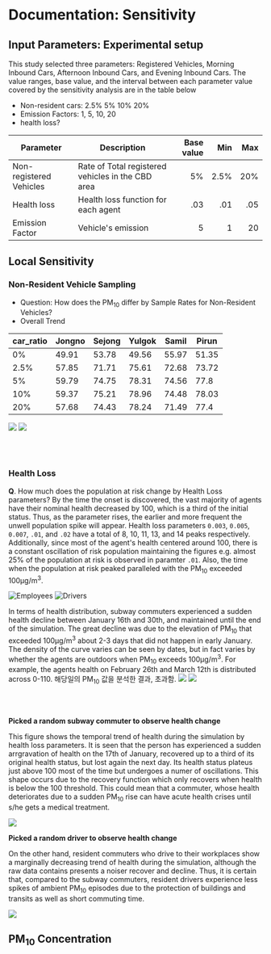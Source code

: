 # Documentation: Sensitivity
## Input Parameters: Experimental setup

This study selected three parameters: Registered Vehicles, Morning Inbound Cars, Afternoon Inbound Cars, and Evening Inbound Cars. The value ranges, base value, and the interval between each parameter value covered by the sensitivity analysis are in the table below

* Non-resident cars: 2.5% 5% 10% 20%
* Emission Factors: 1, 5, 10, 20
* health loss?


| Parameter           | Description                                       | Base value | Min    | Max   |
|---------------------|---------------------------------------------------|-----------:|-------:|------:|
| Non-registered Vehicles | Rate of Total registered vehicles in the CBD area | 5%        | 2.5%    | 20%   |
| Health loss         | Health loss function for each agent               | .03        | .01    | .05   |
|Emission Factor         | Vehicle's emission     | 5        | 1    | 20   |

<!--
## Design: A two step process
This study considers two sensitivity tests, locally and globally. Local sensitivity, also known as one-factor-at-a-time method, adjusts one factor while holding the others. Global sensitivity looks at all the possible combinations.


![](https://i.imgur.com/3Ncy2dt.png)
-->

## Local Sensitivity
### Non-Resident Vehicle Sampling
* Question: How does the PM<sub>10</sub> differ by Sample Rates for Non-Resident Vehicles?
* Overall Trend


| car_ratio | Jongno | Sejong | Yulgok | Samil | Pirun |
|-----------|--------|--------|--------|-------|-------|
| 0%        | 49.91  | 53.78  | 49.56  | 55.97 | 51.35 |
| 2.5%      | 57.85  | 71.71  | 75.61  | 72.68 | 73.72 |
| 5%        | 59.79  | 74.75  | 78.31  | 74.56 | 77.8  |
| 10%       | 59.37  | 75.21  | 78.96  | 74.48 | 78.03 |
| 20%       | 57.68  | 74.43  | 78.24  | 71.49 | 77.4  |

![](https://i.imgur.com/35I7i0V.png)
![](https://i.imgur.com/ALBBXuj.png)



<br><br>


### Health Loss
**Q**. How much does the population at risk change by Health Loss parameters?
By the time the onset is discovered, the vast majority of agents have their nominal health decreased by 100, which is a third of the initial status. Thus, as the parameter rises, the earlier and more frequent the unwell population spike will appear. Health loss parameters `0.003`, `0.005`, `0.007`, `.01`, and `.02` have a total of 8, 10, 11, 13, and 14 peaks respectively. Additionally, since most of the agent's health centered around 100, there is a constant oscillation of risk population maintaining the figures e.g. almost 25% of the population at risk is observed in paramter `.01`. Also, the time when the population at risk peaked paralleled with the PM<sub>10</sub> exceeded 100µg/m<sup>3</sup>.

![Employees](https://i.imgur.com/TMBBHhP.png)
![Drivers](https://i.imgur.com/H4cBFay.png)



In terms of health distribution, subway commuters experienced a sudden health decline between January 16th and 30th, and maintained until the end of the simulation. The great decline was due to the elevation of PM<sub>10</sub> that exceeded 100µg/m<sup>3</sup> about 2-3 days that did not happen in early January. The density of the curve varies can be seen by dates, but in fact varies by whether the agents are outdoors when PM<sub>10</sub> exceeds 100µg/m<sup>3</sup>. For example, the agents health on February 26th and March 12th is distributed across 0-110. 해당일의 PM<sub>10</sub> 값을 분석한 결과, 초과함.
![](https://i.imgur.com/j9FXvrb.png)
![](https://i.imgur.com/aQdJcnE.png)



<br><br>


**Picked a random subway commuter to observe health change**

This figure shows the temporal trend of health during the simulation by health loss parameters. It is seen that the person has experienced a sudden arrgravation of health on the 17th of January, recovered up to a third of its original health status, but lost again the next day. Its health status plateus just above 100 most of the time but undergoes a numer of oscillations. This shape occurs due to the recovery function which only recovers when health is below the 100 threshold. This could mean that a commuter, whose health deteriorates due to a sudden PM<sub>10</sub> rise can have acute health crises until s/he gets a medical treatment. 


![](https://i.imgur.com/8QWfel6.png)


**Picked a random driver to observe health change**

On the other hand, resident commuters who drive to their workplaces show a marginally decreasing trend of health during the simulation, although the raw data contains presents a noiser recover and decline. Thus, it is certain that, compared to the subway commuters, resident drivers experience less spikes of ambient PM<sub>10</sub> episodes due to the protection of buildings and transits as well as short commuting time.

![](https://i.imgur.com/7gUZni7.png)




## PM<sub>10</sub> Concentration

<!--
**Q**: Why isn't the number of inbound vehicles proportionate to the PM<sub>10</sub> values in the afternoon and evening?
**A**: In the morning hours, there are only resident vehicles and a few of randomly moving vehicles that are present in the study domain. This will allow as many vehicle agents per minute as possible into the domain. Since the model does not contain an outflow function for vehicles, it would take much time for the vehicles to enter the CBD once the road capacity is full. That is why the number of vehicles in the afternoon does not have a systematic PM<sub>10</sub> rise in proportionate to the number of vehicles. In the evening, the temporal shape of the PM<sub>10</sub> is very alike to the number of cars with only a less than 10µg/m<sup>3</sup> difference on average. This is because the outbound effect removes the non-residental cars during the night hours. The model bascially removes 10% of the total non-residental cars every minute between 10pm and 4am. Hence, 저녁차량 감소 효과 때문에 모양이 같아진다고 할 수 있다.

-->
